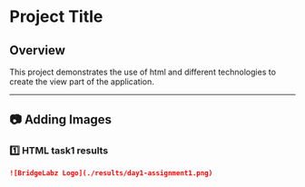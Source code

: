 # Project Title

## Overview
This project demonstrates the use of html and different technologies to create the view part of the application.

---

## 📷 Adding Images

### 1️⃣ HTML task1 results


```markdown
![BridgeLabz Logo](./results/day1-assignment1.png)

